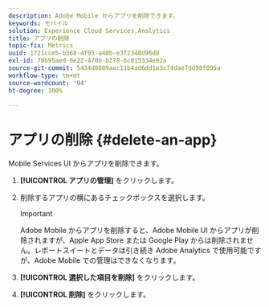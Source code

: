 ```yaml
---
description: Adobe Mobile からアプリを削除できます。
keywords: モバイル
solution: Experience Cloud Services,Analytics
title: アプリの削除
topic-fix: Metrics
uuid: 1721cce5-b368-4f05-a40b-e3f2348d96d8
exl-id: 70b95aed-9e22-470b-b278-6c015334e92a
source-git-commit: 5434d8809aac11b4ad6dd1a3c74dae7dd98f095a
workflow-type: tm+mt
source-wordcount: '94'
ht-degree: 100%

---
```


# アプリの削除 {#delete-an-app}

Mobile Services UI からアプリを削除できます。

1. **[!UICONTROL アプリの管理]** をクリックします。
1. 削除するアプリの横にあるチェックボックスを選択します。

   >[!IMPORTANT]
   >
   >Adobe Mobile からアプリを削除すると、Adobe Mobile UI からアプリが削除されますが、Apple App Store または Google Play からは削除されません。レポートスイートとデータは引き続き Adobe Analytics で使用可能ですが、Adobe Mobile での管理はできなくなります。

1. **[!UICONTROL 選択した項目を削除]** をクリックします。
1. **[!UICONTROL 削除]** をクリックします。

